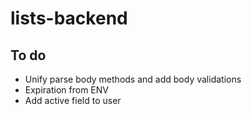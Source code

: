 # lists-backend

## To do

- Unify parse body methods and add body validations
- Expiration from ENV
- Add active field to user
